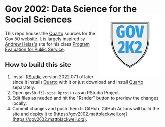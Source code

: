 # Gov 2002: Data Science for the Social Sciences <a href='https://gov2002.mattblackwell.org/'><img src='files/img/gov2002-shield.png' align="right" height="200" /></a>

This repo houses the [Quarto][] sources for the Gov 50 website. It is largely inspired by [Andrew Heiss's](https://www.andrewheiss.com/) site for his class [Program Evaluation for Public Service](https://github.com/andrewheiss/evalf22.classes.andrewheiss.com). 

## How to build this site

1. Install [RStudio][] version 2022.07.1 of later since it installs [Quarto][] with it or just download and install [Quarto][] separately. 
2. Open `gov50-f22-site.Rproj` in as an RStudio Project.
3. Edit files as needed and hit the "Render" button to preview the changes locally. 
4. Commit changes and push them to GitHub. GitHub Actions will build the site and deploy it to [https://gov2002.mattblackwell.org](https://gov2002.mattblackwell.org). 





[Quarto]: https://quarto.org/
[RStudio]: https://www.rstudio.com/products/rstudio/download/#download
